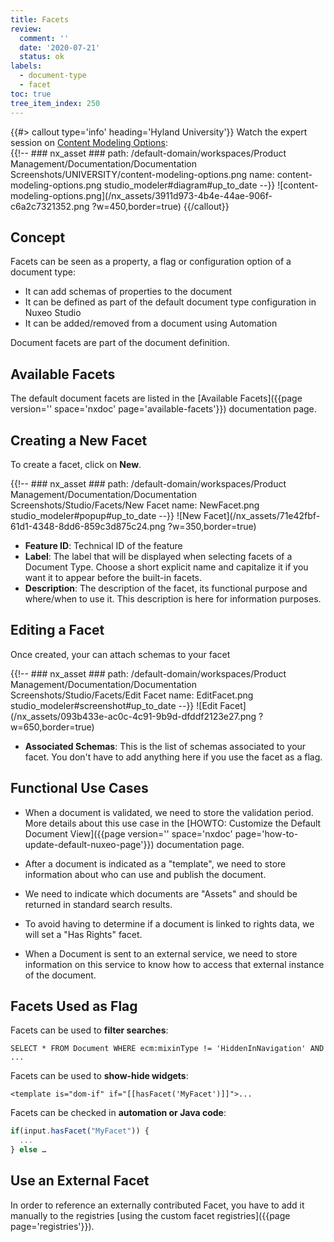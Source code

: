 ```yaml
---
title: Facets
review:
  comment: ''
  date: '2020-07-21'
  status: ok
labels:
  - document-type
  - facet
toc: true
tree_item_index: 250
---
```


{{#> callout type='info' heading='Hyland University'}}
Watch the expert session on [Content Modeling Options](https://university.hyland.com/courses/e4025):</br>
{{!--     ### nx_asset ###
    path: /default-domain/workspaces/Product Management/Documentation/Documentation Screenshots/UNIVERSITY/content-modeling-options.png
    name: content-modeling-options.png
    studio_modeler#diagram#up_to_date
--}}
![content-modeling-options.png](/nx_assets/3911d973-4b4e-44ae-906f-c6a2c7321352.png ?w=450,border=true)
{{/callout}}

## Concept

Facets can be seen as a property, a flag or configuration option of a document type:
- It can add schemas of properties to the document
- It can be defined as part of the default document type configuration in Nuxeo Studio
- It can be added/removed from a document using Automation

Document facets are part of the document definition.

## Available Facets

The default document facets are listed in the [Available Facets]({{page version='' space='nxdoc' page='available-facets'}}) documentation page.

## Creating a New Facet

To create a facet, click on **New**.

{{!--     ### nx_asset ###
    path: /default-domain/workspaces/Product Management/Documentation/Documentation Screenshots/Studio/Facets/New Facet
    name: NewFacet.png
    studio_modeler#popup#up_to_date
--}}
![New Facet](/nx_assets/71e42fbf-61d1-4348-8dd6-859c3d875c24.png ?w=350,border=true)

* **Feature ID**: Technical ID of the feature
* **Label**: The label that will be displayed when selecting facets of a Document Type. Choose a short explicit name and capitalize it if you want it to appear before the built-in facets.
* **Description**: The description of the facet, its functional purpose and where/when to use it. This description is here for information purposes.

## Editing a Facet

Once created, your can attach schemas to your facet

{{!--     ### nx_asset ###
    path: /default-domain/workspaces/Product Management/Documentation/Documentation Screenshots/Studio/Facets/Edit Facet
    name: EditFacet.png
    studio_modeler#screenshot#up_to_date
--}}
![Edit Facet](/nx_assets/093b433e-ac0c-4c91-9b9d-dfddf2123e27.png ?w=650,border=true)

* **Associated Schemas**: This is the list of schemas associated to your facet. You don't have to add anything here if you use the facet as a flag.

## Functional Use Cases

- When a document is validated, we need to store the validation period.</br>
  More details about this use case in the [HOWTO: Customize the Default Document View]({{page version='' space='nxdoc' page='how-to-update-default-nuxeo-page'}}) documentation page.

- After a document is indicated as a "template", we need to store information about who can use and publish the document.

- We need to indicate which documents are "Assets" and should be returned in standard search results.

- To avoid having to determine if a document is linked to rights data, we will set a "Has Rights" facet.

- When a Document is sent to an external service, we need to store information on this service to know how to access that external instance of the document.

## Facets Used as Flag

Facets can be used to **filter searches**:
```
SELECT * FROM Document WHERE ecm:mixinType != 'HiddenInNavigation' AND ...
```

Facets can be used to **show-hide widgets**:
```
<template is="dom-if" if="[[hasFacet('MyFacet')]]">...
```

Facets can be checked in **automation or Java code**:
```js
if(input.hasFacet("MyFacet")) {
  ...
} else …
```

## Use an External Facet

In order to reference an externally contributed Facet, you have to add it manually to the registries [using the custom facet registries]({{page page='registries'}}).
